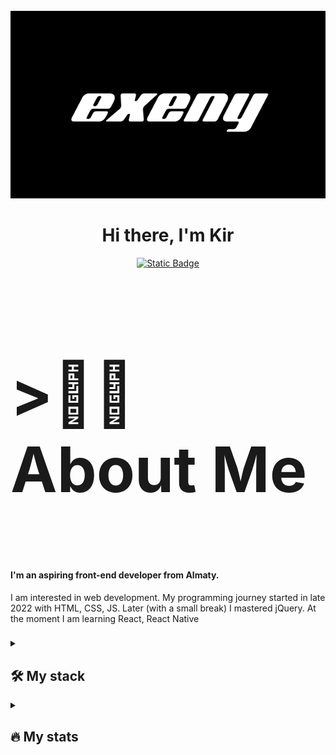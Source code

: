<br clear="both">

<div align="center">
  <img height="300" width="600" src="https://github.com/exeny/exeny/blob/main/assets/exeny-poster.png?raw=true"  />
</div>

###

<h1 align="center">Hi there, I'm Kir</h1>


<div align="center">
  <a href="https://t.me/e_xeny" target="_blank">
    <img alt="Static Badge" src="https://img.shields.io/badge/Telegram-000000.svg?style=for-the-badge&logo=telegram&logoColor=white" style="width: 120px">
  </a>
</div>

###

<h3 align="left" style="font-size: 100px;"> >🧑‍💻  About Me </h3>

<h4 align="left">I'm an aspiring front-end developer from Almaty.
  <br/></h4>
  <p>I am interested in web development. My programming journey started in late 2022 with HTML, CSS, JS. Later (with a small break) I mastered jQuery. At the moment I am learning React, React Native</p> 

###


###
<details align="left">
  <summary><h2><b>🛠 My stack</b></h2></summary>
  <p>
  <img src="https://cdn.jsdelivr.net/gh/devicons/devicon/icons/javascript/javascript-original.svg" height="40" alt="javascript logo"  />
  <img width="12" />
  <img src="https://cdn.jsdelivr.net/gh/devicons/devicon/icons/html5/html5-original.svg" height="40" alt="html5 logo"  />
  <img width="12" />
  <img src="https://cdn.jsdelivr.net/gh/devicons/devicon/icons/css3/css3-original.svg" height="40" alt="css3 logo"  />
  <img width="12" />
  <img src="https://cdn.jsdelivr.net/gh/devicons/devicon/icons/jquery/jquery-original.svg" height="40" alt="react logo"  />
  <img width="12" />
  <img src="https://cdn.jsdelivr.net/gh/devicons/devicon/icons/react/react-original.svg" height="40" alt="react logo"  />
    <br>
  </p>
</details>

<details align="left">
  <summary><h2><b>🔥 My stats</b></h2></summary>
  <p>
<div align="center">
  <img src="https://streak-stats.demolab.com?user=exeny&locale=en&mode=daily&theme=dark&hide_border=false&border_radius=5&order=3" height="220" alt="streak graph"  />
</div>

###

<div align="center">
  <img src="https://github-readme-stats.vercel.app/api?username=exeny&hide_title=false&hide_rank=false&show_icons=true&include_all_commits=true&count_private=true&disable_animations=false&theme=dracula&locale=en&hide_border=false&order=1" height="140" alt="stats graph"  />
  <img src="https://github-readme-stats.vercel.app/api/top-langs?username=exeny&locale=en&hide_title=false&layout=compact&card_width=320&langs_count=5&theme=dracula&hide_border=false&order=2" height="140" alt="languages graph"  />
</div>
    <br>
  </p>
</details>

